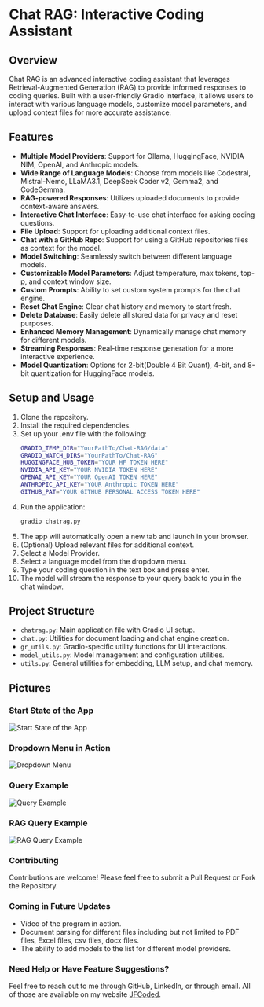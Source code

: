 # Chat RAG: Interactive Coding Assistant

## Overview

Chat RAG is an advanced interactive coding assistant that leverages Retrieval-Augmented Generation (RAG) to provide 
informed responses to coding queries. Built with a user-friendly Gradio interface, it allows users to interact 
with various language models, customize model parameters, and upload context files for more accurate assistance.

## Features

- **Multiple Model Providers**: Support for Ollama, HuggingFace, NVIDIA NIM, OpenAI, and Anthropic models.
- **Wide Range of Language Models**: Choose from models like Codestral, Mistral-Nemo, LLaMA3.1, DeepSeek Coder v2,
Gemma2, and CodeGemma.
- **RAG-powered Responses**: Utilizes uploaded documents to provide context-aware answers.
- **Interactive Chat Interface**: Easy-to-use chat interface for asking coding questions.
- **File Upload**: Support for uploading additional context files.
- **Chat with a GitHub Repo**: Support for using a GitHub repositories files as context for the model.
- **Model Switching**: Seamlessly switch between different language models.
- **Customizable Model Parameters**: Adjust temperature, max tokens, top-p, and context window size.
- **Custom Prompts**: Ability to set custom system prompts for the chat engine.
- **Reset Chat Engine**: Clear chat history and memory to start fresh.
- **Delete Database**: Easily delete all stored data for privacy and reset purposes.
- **Enhanced Memory Management**: Dynamically manage chat memory for different models.
- **Streaming Responses**: Real-time response generation for a more interactive experience.
- **Model Quantization**: Options for 2-bit(Double 4 Bit Quant), 4-bit, and 8-bit quantization for HuggingFace models.


## Setup and Usage

1. Clone the repository.
2. Install the required dependencies.
3. Set up your .env file with the following:
   ```bash
   GRADIO_TEMP_DIR="YourPathTo/Chat-RAG/data"
   GRADIO_WATCH_DIRS="YourPathTo/Chat-RAG"
   HUGGINGFACE_HUB_TOKEN="YOUR HF TOKEN HERE"
   NVIDIA_API_KEY="YOUR NVIDIA TOKEN HERE"
   OPENAI_API_KEY="YOUR OpenAI TOKEN HERE"
   ANTHROPIC_API_KEY="YOUR Anthropic TOKEN HERE"
   GITHUB_PAT="YOUR GITHUB PERSONAL ACCESS TOKEN HERE"
   ```
4. Run the application:
    ```bash
    gradio chatrag.py
   ```
5. The app will automatically open a new tab and launch in your browser.
6. (Optional) Upload relevant files for additional context.
7. Select a Model Provider.
8. Select a language model from the dropdown menu.
9. Type your coding question in the text box and press enter.
10. The model will stream the response to your query back to you in the chat window.


## Project Structure

- `chatrag.py`: Main application file with Gradio UI setup.
- `chat.py`: Utilities for document loading and chat engine creation.
- `gr_utils.py`: Gradio-specific utility functions for UI interactions.
- `model_utils.py`: Model management and configuration utilities.
- `utils.py`: General utilities for embedding, LLM setup, and chat memory.

## Pictures
### Start State of the App
![Start State of the App](pics/start_state.png "Start State of the App")
### Dropdown Menu in Action
![Dropdown Menu](pics/model_dropdown.png "Dropdown Menu in Action")
### Query Example
![Query Example](pics/query.png "Query Example")
### RAG Query Example
![RAG Query Example](pics/RAG_Query.png "RAG Query Example")

### Contributing
Contributions are welcome! Please feel free to submit a Pull Request or Fork the Repository.

### Coming in Future Updates
- Video of the program in action.
- Document parsing for different files including but not limited to PDF files, Excel files, csv files, docx files.
- The ability to add models to the list for different model providers.

### Need Help or Have Feature Suggestions?
Feel free to reach out to me through GitHub, LinkedIn, or through email. All of those are available on my website [JFCoded](https://www.jfcoded.com/contact).